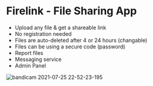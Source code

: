 # Firelink - File Sharing App

* Upload any file & get a shareable link
* No registration needed
* Files are auto-deleted after 4 or 24 hours (changable)
* Files can be using a secure code (password)
* Report files
* Messaging service
* Admin Panel

![bandicam 2021-07-25 22-52-23-195](https://user-images.githubusercontent.com/50156227/127009407-b2f52133-b1c7-4ad9-994e-8689a0a79a9b.gif)
